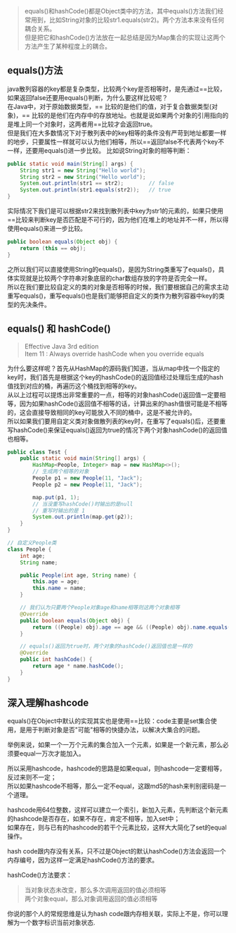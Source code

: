 > equals()和hashCode()都是Object类中的方法，其中equals()方法我们经常用到，比如String对象的比较str1.equals(str2)。两个方法本来没有任何耦合关系。  
但是把它和hashCode()方法放在一起总结是因为Map集合的实现让这两个方法产生了某种程度上的耦合。

## equals()方法
java散列容器的key都是复杂类型，比较两个key是否相等时，是先通过==比较，如果返回false还要用equals()判断，为什么要这样比较呢？   
在Java中，对于原始数据类型，== 比较的是他们的值，对于复合数据类型(对象)，== 比较的是他们在内存中的存放地址。也就是说如果两个对象的引用指向的是堆上同一个对象时，这两者用==比较才会返回true。  
但是我们在大多数情况下对于散列表中的key相等的条件没有严苛到地址都要一样的地步，只要属性一样就可以认为他们相等，所以==返回false不代表两个key不一样，还要用equals()进一步比较。 比如说String对象的相等判断：

```java
public static void main(String[] args) {
    String str1 = new String("Hello world");
    String str2 = new String("Hello world");
    System.out.println(str1 == str2);        // false
    System.out.println(str1.equals(str2));   // true
}
```
实际情况下我们是可以根据str2来找到散列表中key为str1的元素的，如果只使用==比较来判断key是否匹配是不可行的，因为他们在堆上的地址并不一样，所以得使用equals()来进一步比较。   
```java
public boolean equals(Object obj) {
    return (this == obj);
}
```
之所以我们可以直接使用String的equals()，是因为String类重写了equals()，具体实现就是比较两个字符串对象底层的char数组存放的字符是否完全一样。  
所以在我们要比较自定义的类的对象是否相等的时候，我们要根据自己的需求主动重写equals()，重写equals()也是我们能够把自定义的类作为散列容器中key的类型的先决条件。

## equals() 和 hashCode()
> Effective Java 3rd edition  
  Item 11 : Always override hashCode when you override equals

为什么要这样呢？首先从HashMap的源码我们知道，当从map中找一个指定的key时，我们首先是根据这个key的hashCode()的返回值经过处理后生成的hash值找到对应的桶，再遍历这个桶找到相等的key。  
从以上过程可以提炼出非常重要的一点，相等的对象hashCode()返回值一定要相等，因为如果hashCode()返回值不相等的话，计算出来的hash值很可能是不相等的，这会直接导致相同的key可能放入不同的桶中，这是不被允许的。  
所以如果我们要用自定义类对象做散列表的key时，在重写了equals()后，还要重写hashCode()来保证equals()返回为true的情况下两个对象hashCode()的返回值也相等。

```java
public class Test {
    public static void main(String[] args) {
        HashMap<People, Integer> map = new HashMap<>();
        // 生成两个相等的对象
        People p1 = new People(11, "Jack");
        People p2 = new People(11, "Jack");

        map.put(p1, 1);
        // 当没重写hashCode()时输出的是null
        // 重写时输出的是 1
        System.out.println(map.get(p2));
    }
}   

// 自定义People类
class People {
    int age;
    String name;

    public People(int age, String name) {
        this.age = age;
        this.name = name;
    }

    // 我们认为只要两个People对象age和name相等则这两个对象相等
    @Override
    public boolean equals(Object obj) {
        return ((People) obj).age == age && ((People) obj).name.equals(name);
    }

    // equals()返回为true时，两个对象的hashCode()返回值也是一样的
    @Override
    public int hashCode() {
        return age * name.hashCode();
    }
}
```
## 深入理解hashcode
equals()在Object中默认的实现其实也是使用==比较：code主要是set集合使用，是用于判断对象是否"可能"相等的快捷办法，以解决大集合的问题。  

举例来说，如果一个一万个元素的集合加入一个元素，如果是一个新元素，那么必须要equal一万次才能加入。  
 
所以采用hashcode，hashcode的思路是如果equal，则hashcode一定要相等，反过来则不一定；  
所以如果hashcode不相等，那么一定不equal，这跟md5的hash来判别密码是一个道理。    

hashcode用64位整数，这样可以建立一个索引，新加入元素，先判断这个新元素的hashcode是否存在，如果不存在，肯定不相等，加入set中；  
如果存在，则与已有的hashcode的若干个元素比较，这样大大简化了set的equal操作。  

hash code跟内存没有关系，只不过是Object的默认hashCode()方法会返回一个内存编号，因为这样一定满足hashCode()方法的要求。

hashCode()方法要求：

> 当对象状态未改变，那么多次调用返回的值必须相等  
两个对象equal，那么对象调用返回的值必须相等

你说的那个人的常规思维是认为hash code跟内存相关联，实际上不是，你可以理解为一个数字标识当前对象状态.




